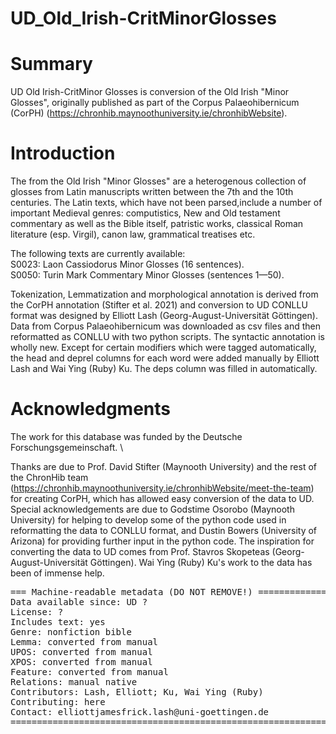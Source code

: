 # UD_Old_Irish-CritMinorGlosses

# Summary

UD Old Irish-CritMinor Glosses is conversion of the Old Irish "Minor Glosses", originally published as part of the Corpus Palaeohibernicum (CorPH) (https://chronhib.maynoothuniversity.ie/chronhibWebsite).

# Introduction

The  from the Old Irish "Minor Glosses" are a heterogenous collection of glosses from Latin manuscripts written between the 7th and the 10th centuries. The Latin texts, which have not been parsed,include a number of important Medieval genres: computistics, New and Old testament commentary as well as the Bible itself, patristic works, classical Roman literature (esp. Virgil), canon law, grammatical treatises etc. 

The following texts are currently available: \
S0023: Laon Cassiodorus Minor Glosses (16 sentences). \
S0050: Turin Mark Commentary Minor Glosses (sentences 1—50).

Tokenization, Lemmatization and morphological annotation is derived from the CorPH annotation (Stifter et al. 2021) and conversion to UD CONLLU format was designed by Elliott Lash (Georg-August-Universität Göttingen). Data from Corpus Palaeohibernicum was downloaded as csv files and then reformatted as CONLLU with two python scripts. The syntactic annotation is wholly new. Except for certain modifiers which were tagged automatically, the head and deprel columns for each word were added manually by Elliott Lash and Wai Ying (Ruby) Ku. The deps column was filled in automatically.

# Acknowledgments

The work for this database was funded by the Deutsche Forschungsgemeinschaft. \

Thanks are due to Prof. David Stifter (Maynooth University) and the rest of the ChronHib team (https://chronhib.maynoothuniversity.ie/chronhibWebsite/meet-the-team) for creating CorPH, which has allowed easy conversion of the data to UD. Special acknowledgements are due to Godstime Osorobo (Maynooth University) for helping to develop some of the python code used in reformatting the data to CONLLU format, and Dustin Bowers (University of Arizona) for providing further input in the python code. The inspiration for converting the data to UD comes from Prof. Stavros Skopeteas (Georg-August-Universität Göttingen). Wai Ying (Ruby) Ku's work to the data has been of immense help.

<pre>
=== Machine-readable metadata (DO NOT REMOVE!) ================================
Data available since: UD ?
License: ?
Includes text: yes
Genre: nonfiction bible
Lemma: converted from manual
UPOS: converted from manual
XPOS: converted from manual
Feature: converted from manual
Relations: manual native
Contributors: Lash, Elliott; Ku, Wai Ying (Ruby)
Contributing: here
Contact: elliottjamesfrick.lash@uni-goettingen.de
===============================================================================
<pre>
